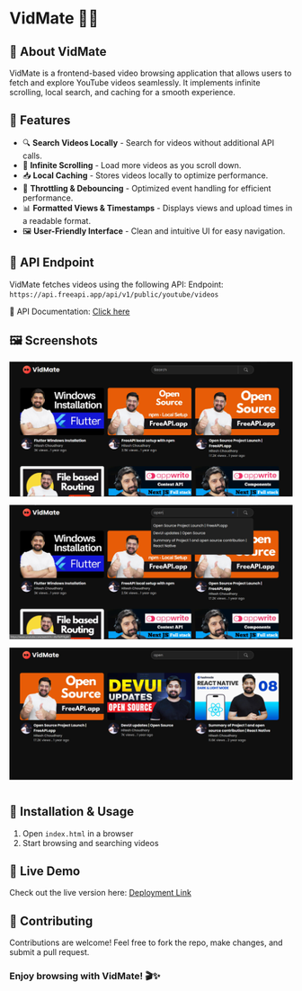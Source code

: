 # VidMate 🎥✨

## 🚀 About VidMate

VidMate is a frontend-based video browsing application that allows users to fetch and explore YouTube videos seamlessly. It implements infinite scrolling, local search, and caching for a smooth experience.

## 🌟 Features

- 🔍 **Search Videos Locally** - Search for videos without additional API calls.
- 🔄 **Infinite Scrolling** - Load more videos as you scroll down.
- 📥 **Local Caching** - Stores videos locally to optimize performance.
- 🎯 **Throttling & Debouncing** - Optimized event handling for efficient performance.
- 📊 **Formatted Views & Timestamps** - Displays views and upload times in a readable format.
- 🖼️ **User-Friendly Interface** - Clean and intuitive UI for easy navigation.

## 🔗 API Endpoint

VidMate fetches videos using the following API:
Endpoint: `https://api.freeapi.app/api/v1/public/youtube/videos`

📖 API Documentation: [Click here](https://freeapi.hashnode.space/api-guide/apireference/getYoutubeVideos)

## 🖼️ Screenshots
<img src="./assets/image1.png" alt="screenshot" style="margin-bottom: 12px;">
<img src="./assets/image2.png" alt="screenshot" style="margin-bottom: 12px;">
<img src="./assets/image3.png" alt="screenshot" style="margin-bottom: 12px;">

## 🔧 Installation & Usage  
1. Open `index.html` in a browser  
2. Start browsing and searching videos  

## 🚀 Live Demo
Check out the live version here: [Deployment Link](https://vid-mate.netlify.app/)

## 🤝 Contributing

Contributions are welcome! Feel free to fork the repo, make changes, and submit a pull request.

### Enjoy browsing with VidMate! 🎬✨


